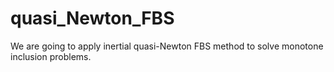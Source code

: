 # quasi_Newton_FBS
We are going to apply inertial quasi-Newton FBS method to solve monotone inclusion problems. 
